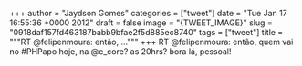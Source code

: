 
+++
author = "Jaydson Gomes"
categories = ["tweet"]
date = "Tue Jan 17 16:55:36 +0000 2012"
draft = false
image = "{TWEET_IMAGE}"
slug = "0918daf157fd463187babb9bfae2f5d885ec8740"
tags = ["tweet"]
title = """RT @felipenmoura: então, ..."""
+++
RT @felipenmoura: então, quem vai no #PHPapo hoje, na @e_core? as 20hrs? bora lá, pessoal!
